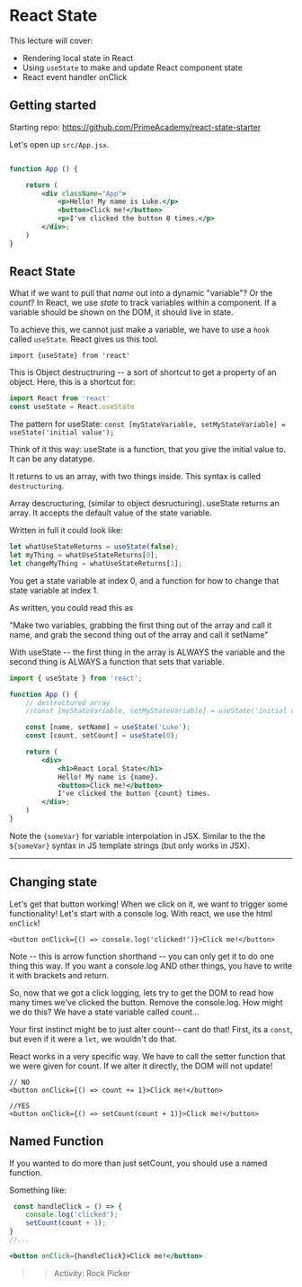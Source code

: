 # React State

This lecture will cover:

- Rendering local state in React
- Using `useState` to make and update React component state
- React event handler onClick

## Getting started
Starting repo:
https://github.com/PrimeAcademy/react-state-starter

Let's open up `src/App.jsx`.
```jsx

function App () {

    return (
        <div className="App">
            <p>Hello! My name is Luke.</p>
            <button>Click me!</button>
            <p>I've clicked the button 0 times.</p>
        </div>;
    )
}
```

## React State

What if we want to pull that _name_ out into a dynamic "variable"? Or the _count_? In React, we use _state_ to track variables within a component. If a variable should be shown on the DOM, it should live in state.

To achieve this, we cannot just make a variable, we have to use a `hook` called `useState`. React gives us this tool.

`import {useState} from 'react'`

This is Object destructruring -- a sort of shortcut to get a property of an object. Here, this is a shortcut for:
```js
import React from 'react'
const useState = React.useState
```


The pattern for useState:
`const [myStateVariable, setMyStateVariable] = useState('initial value');`

Think of it this way: useState is a function, that you give the initial value to. It can be any datatype.

It returns to us an array, with two things inside. This syntax is called `destructuring`. 

Array descructuring, (similar to object desructuring). useState returns an array. It accepts the default value of the state variable.

Written in full it could look like:

```jsx
let whatUseStateReturns = useState(false);
let myThing = whatUseStateReturns[0];
let changeMyThing = whatUseStateReturns[1];
```

You get a state variable at index 0, and a function for how to change that state variable at index 1.

As written, you could read this as 

"Make two variables, grabbing the first thing out of the array and call it name, and grab the second thing out of the array and call it setName"

With useState -- the first thing in the array is ALWAYS the variable and the second thing is ALWAYS a function that sets that variable.



```jsx
import { useState } from 'react';

function App () {
    // destructured array
    //const [myStateVariable, setMyStateVariable] = useState('initial value');

    const [name, setName] = useState('Luke');
    const [count, setCount] = useState(0);

    return (
        <div>
            <h1>React Local State</h1>
            Hello! My name is {name}.
            <button>Click me!</button>
            I've clicked the button {count} times.
        </div>;
    )
}

```

Note the `{someVar}` for variable interpolation in JSX. Similar to the the `${someVar}` syntax in JS template strings (but only works in JSX).

----

## Changing state
Let's get that button working! When we click on it, we want to trigger some functionality! Let's start with a console log. With react, we use the html `onClick`!

```JSX
<button onClick={() => console.log('clicked!')}>Click me!</button>
```

Note -- this is arrow function shorthand -- you can only get it to do one thing this way. If you want a console.log AND other things, you have to write it with brackets and return.

So, now that we got a click logging, lets try to get the DOM to read how many times we've clicked the button. Remove the console.log. How might we do this? We have a state variable called count...

Your first instinct might be to just alter count-- cant do that! First, its a `const`, but even if it were a `let`, we wouldn't do that. 

React works in a very specific way.
We have to call the setter function that we were given for count. If we alter it directly, the DOM will not update!

```JSX
// NO
<button onClick={() => count += 1}>Click me!</button>

//YES
<button onClick={() => setCount(count + 1)}>Click me!</button>

```

## Named Function
If you wanted to do more than just setCount, you should use a named function. 

Something like:
```jsx
 const handleClick = () => {
    console.log('clicked');
    setCount(count + 1);
}
//...

<button onClick={handleClick}>Click me!</button>
```

>> Activity: Rock Picker



